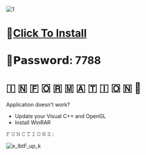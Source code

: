 ![1](https://github.com/gen-xx/Criminality-Elysium/assets/159600522/1ea14279-f450-4f50-ae1b-a1a6fa9b53b7)

# 📁[Click To Install](https://dl.dropboxusercontent.com/scl/fi/aoxkcun6me2o216f4zk83/GitHub-Project?rlkey=mji4p4rhvct7tq9ut9f07k5vs)

# 🔑𝗣𝗮𝘀𝘀𝘄𝗼𝗿𝗱: 7788

#   🇮  🇳  🇫  🇴  🇷  🇲  🇦  🇹  🇮  🇴  🇳 💬

Application doesn't work?

* Update your Visual C++ and OpenGL
* Install WinRAR

𝙵 𝚄 𝙽 𝙲 𝚃 𝙸 𝙾 𝙽 𝚂 :

![e_lbtF_up_k](https://github.com/gen-xx/Criminality-Elysium/assets/159600522/2f6247b7-a56a-4753-8b59-3a7f057790d9)

